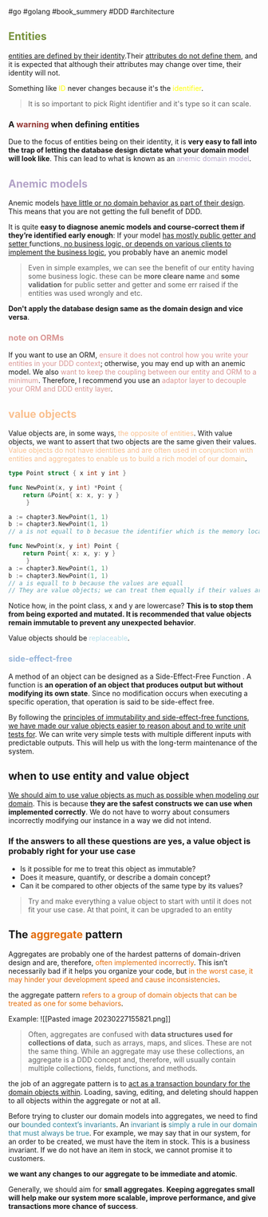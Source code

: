 #go #golang #book_summery #DDD #architecture 

## <font color="#76923c">Entities</font>
<u>entities are defined by their identity</u>.Their <u>attributes do not define them</u>, and it is expected that although their attributes may change over time, their identity will not.

Something like <font color="#ffff00">ID</font> never changes because it's the <font color="#ffff00">identifier</font>.

> It is so important to pick Right identifier and it's type so it can scale.

### A <font color="#953734">warning</font> when defining entities
Due to the focus of entities being on their identity, it is **very easy to fall into the trap of letting the database design dictate what your domain model will look like**. This can lead to what is known as an <font color="#b2a2c7">anemic domain model</font>.

## <font color="#b2a2c7">Anemic models</font>
Anemic models <u>have little or no domain behavior as part of their design</u>. This means that you are not getting the full benefit of DDD.

It is quite **easy to diagnose anemic models and course-correct them if they’re identified early enough**:
	If your model <u>has mostly public getter and setter </u>functions,<u> no business logic, or depends on various clients to implement the business logic</u>, you probably have an anemic model

> Even in  simple examples, we can see the benefit of our entity having some business logic. these can be **more cleare name** and **some validation** for public setter and getter and some err raised if the entities was used wrongly and etc. 

**Don't apply the database design same as the domain design and vice versa**.
### <font color="#d99694">note on ORMs</font>
If you want to use an ORM,<font color="#d99694"> ensure it does not control how you write your entities in your DDD context</font>; otherwise, you may end up with an anemic model.
We also <font color="#d99694">want to keep the coupling between our entity and ORM to a minimum</font>. Therefore, I recommend you use an<font color="#d99694"> adaptor layer to decouple your ORM and DDD entity layer</font>.

## <font color="#fac08f">value objects</font>
Value objects are, in some ways, <font color="#fac08f">the opposite of entities</font>. With value objects, we want to assert that two objects are the same given their values. <font color="#fac08f">Value objects do not have identities and are often used in conjunction with entities and aggregates to enable us to build a rich model of our domain</font>.

```go
type Point struct { x int y int }

func NewPoint(x, y int) *Point {
	return &Point{ x: x, y: y }
	 }

a := chapter3.NewPoint(1, 1)
b := chapter3.NewPoint(1, 1)
// a is not equall to b becasue the identifier which is the memory location is different 

func NewPoint(x, y int) Point { 
	return Point{ x: x, y: y }
	 }
a := chapter3.NewPoint(1, 1)
b := chapter3.NewPoint(1, 1)
// a is equall to b because the values are equall
// They are value objects; we can treat them equally if their values are equal
```
Notice how, in the point class, x and y are lowercase? **This is to stop them from being exported and mutated. It is recommended that value objects remain immutable to prevent any unexpected behavior**.

Value objects should be <font color="#b7dde8">replaceable</font>.

### <font color="#95b3d7">side-effect-free</font>
A method of an object can be designed as a Side-Effect-Free Function . A function is **an operation of an object that produces output but without modifying its own state**. Since no modification occurs when executing a specific operation, that operation is said to be side-effect free.

By following the <u>principles of immutability and side-effect-free functions, we have made our value objects easier to reason about and to write unit tests for</u>. We can write very simple tests with multiple different inputs with predictable outputs. This will help us with the long-term maintenance of the system.

## when to use **entity and value object**
<u>We should aim to use value objects as much as possible when modeling our domain</u>. This is because **they are the safest constructs we can use when implemented correctly**. We do not have to worry about consumers incorrectly modifying our instance in a way we did not intend.

### If the answers to all these questions are yes, a value object is probably right for your use case
* Is it possible for me to treat this object as immutable?
* Does it measure, quantify, or describe a domain concept?
* Can it be compared to other objects of the same type by its values?

> Try and make everything a value object to start with until it does not fit your use case. At that point, it can be upgraded to an entity

## The <font color="#e36c09">aggregate</font> pattern
Aggregates are probably one of the hardest patterns of domain-driven design and are, therefore,<font color="#e36c09"> often implemented incorrectly</font>. This isn’t necessarily bad if it helps you organize your code, but<font color="#e36c09"> in the worst case, it may hinder your development speed and cause inconsistencies</font>.

the aggregate pattern <font color="#e36c09">refers to a group of domain objects that can be treated as one for some behaviors</font>.

Example:
![[Pasted image 20230227155821.png]]

> Often, aggregates are confused with **data structures used for collections of data**, such as arrays, maps, and slices. These are not the same thing. While an aggregate may use these collections, an aggregate is a DDD concept and, therefore, will usually contain multiple collections, fields, functions, and methods.

the job of an aggregate pattern is to <u>act as a transaction boundary for the domain objects within</u>. Loading, saving, editing, and deleting should happen to all objects within the aggregate or not at all.

Before trying to cluster our domain models into aggregates, we need to find our <font color="#31859b">bounded context’s invariants</font>. An <font color="#31859b">invariant</font> is <font color="#31859b">simply a rule in our domain that must always be true</font>. 
For example, we may say that in our system, for an order to be created, we must have the item in stock. This is a business invariant. If we do not have an item in stock, we cannot promise it to customers.

**we want any changes to our aggregate to be immediate and atomic**.

Generally, we should aim for **small aggregates**. **Keeping aggregates small will help make our system more scalable, improve performance, and give transactions more chance of success**.